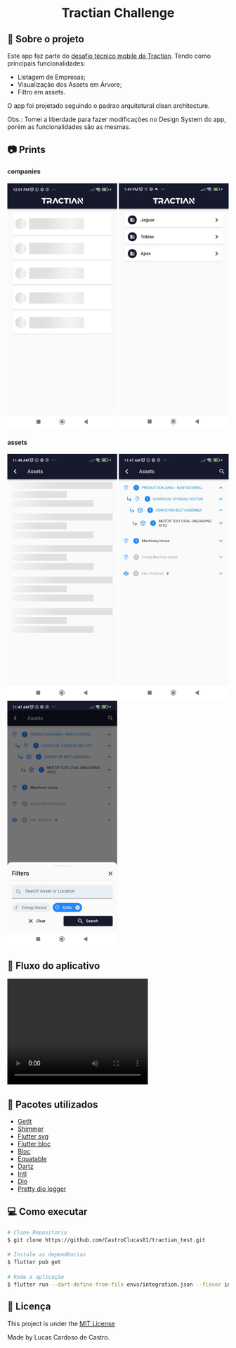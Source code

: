 <h1 align="center">Tractian Challenge</h1>

## :iphone: Sobre o projeto

Este app faz parte do [desafio técnico mobile da Tractian](https://github.com/tractian/challenges/tree/main/mobile). Tendo como principais funcionalidades:

- Listagem de Empresas;
- Visualização dos Assets em Árvore;
- Filtro em assets.

O app foi projetado seguindo o padrao arquitetural clean architecture.

Obs.: Tomei a liberdade para fazer modificações no Design System do app, porém as funcionalidades são as mesmas.

## :camera: Prints

#### companies

  <img src="assets/readme/companies_loading.jpeg" width="250"/>
  <img src="assets/readme/companies.jpeg" width="250"/>

#### assets

  <img src="assets/readme/assets_loading.jpeg" width="250"/>
  <img src="assets/readme/assets.jpeg" width="250"/>
  <img src="assets/readme/assets_filter.jpeg" width="250"/>

## 🎥 Fluxo do aplicativo

<video width="320" height="240" controls>
  <source src="assets/readme/apresentation.mp4" type="video/mp4">
</video>

## :rocket: Pacotes utilizados

- [GetIt](https://pub.dev/packages/get_it)
- [Shimmer](https://pub.dev/packages/shimmer)
- [Flutter svg](https://pub.dev/packages/flutter_svg)
- [Flutter bloc](https://pub.dev/packages/flutter_bloc)
- [Bloc](https://pub.dev/packages/bloc)
- [Equatable](https://pub.dev/packages/equatable)
- [Dartz](https://pub.dev/packages/dartz)
- [Intl](https://pub.dev/packages/intl)
- [Dio](https://pub.dev/packages/dio)
- [Pretty dio logger](https://pub.dev/packages/pretty_dio_logger)

## :computer: Como executar

```bash
# Clone Repositorio
$ git clone https://github.com/CastroClucas81/tractian_test.git

# Instale as dependências
$ flutter pub get

# Rode a aplicação
$ flutter run --dart-define-from-file envs/integration.json --flavor integration
```

## :page_facing_up: Licença

This project is under the [MIT License](./LICENSE)

Made by Lucas Cardoso de Castro.
